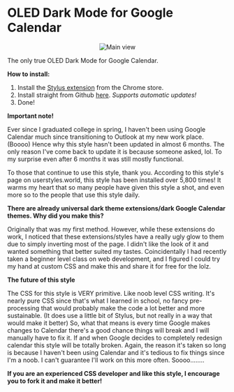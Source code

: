 # OLED Dark Mode for Google Calendar
<p align="center">
<img src="https://cdn.discordapp.com/attachments/930570518573219902/1034490225705099345/unknown.png" alt="Main view">

The only true OLED Dark Mode for Google Calendar. 

**How to install:**

1. Install the [Stylus extension](https://chrome.google.com/webstore/detail/stylus/clngdbkpkpeebahjckkjfobafhncgmne?hl=en-GB "Stylus extension") from the Chrome store.
2. Install straight from Github [here](https://github.com/SpecialOperations/Dark-Mode-for-Google-Calendar/raw/main/OLED-darkmode.user.css). *Supports automatic updates!*
3. Done!

**Important note!**

Ever since I graduated college in spring, I haven't been using Google Calendar much since transitioning to Outlook at my new work place. (Boooo) Hence why this style hasn't been updated in almost 6 months. The only reason I've come back to update it is because someone asked, lol. To my surprise even after 6 months it was still mostly functional.

To those that continue to use this style, thank you. According to this style's page on userstyles.world, this style has been installed over 5,800 times! It warms my heart that so many people have given this style a shot, and even more so to the people that use this style daily.

**There are already universal dark theme extensions/dark Google Calendar themes. Why did you make this?**

Originally that was my first method. However, while these extensions do work, I noticed that these extensions/styles have a really ugly glow to them due to simply inverting most of the page. I didn't like the look of it and wanted something that better suited my tastes. Coincidentally I had recently taken a beginner level class on web development, and I figured I could try my hand at custom CSS and make this and share it for free for the lolz.

**The future of this style**

The CSS for this style is VERY primitive. Like noob level CSS writing. It's nearly pure CSS since that's what I learned in school, no fancy pre-processing that would probably make the code a lot better and more sustainable. (It does use a little bit of Stylus, but not really in a way that would make it better) So, what that means is every time Google makes changes to Calendar there's a good chance things will break and I will manually have to fix it. If and when Google decides to completely redesign calendar this style will be totally broken. Again, the reason it's taken so long is because I haven't been using Calendar and it's tedious to fix things since I'm a noob. I can't guarantee I'll work on this more often. Soooo........

**If you are an experienced CSS developer and like this style, I encourage you to fork it and make it better!**
